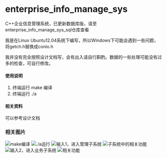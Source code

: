 # enterprise_info_manage_sys
C++企业信息管理系统，已更新数据库版，请至enterprise_info_manage_sys_sql仓库查看

我是在Linux Ubuntu12.04系统下编写，所以Windows下可能会遇到一些问题，将getch.h替换成conio.h

我并没有完全按照设计文档写，会有出入请自行斟酌。数据的一些处理可能没有过多的检查，可自行修改。

#### 使用说明

1. 终端运行 make 编译
2. 终端运行 ./a

#### 相关资料
  可以参考设计文档

### 相关图片
  
![make编译](https://images.gitee.com/uploads/images/2019/0828/185745_b044bcf8_5140590.png "屏幕截图.png")
![./a运行](https://images.gitee.com/uploads/images/2019/0828/185822_f96d05e5_5140590.png "屏幕截图.png")
![输入1，进入管理子系统](https://images.gitee.com/uploads/images/2019/0828/185911_6e17393f_5140590.png "屏幕截图.png")
![子系统中的相关功能](https://images.gitee.com/uploads/images/2019/0828/185949_d4de3a98_5140590.png "屏幕截图.png")
![输入2，进入业务子系统](https://images.gitee.com/uploads/images/2019/0828/190020_03adaad4_5140590.png "屏幕截图.png")
![相关功能](https://images.gitee.com/uploads/images/2019/0828/190148_ec2f2233_5140590.png "屏幕截图.png")
